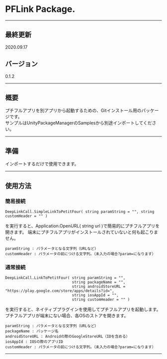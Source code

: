 # PFLink Package.
***********************************************************************
## 最終更新
2020.09.17

## バージョン
0.1.2

***********************************************************************
## 概要
プチフルアプリを別アプリから起動するための、Gitインストール用のパッケージです。  
サンプルはUnityPackageManagerのSamplesから別途インポートしてください。  

***********************************************************************

## 準備
インポートするだけで使用できます。  

***********************************************************************
## 使用方法

### 簡易接続
```
DeepLinkCall.SimpleLinkToPetitFour( string paramString = "", string customHeader = "" )
```

を実行すると、Application.OpenURL( string url )で簡易的にプチフルアプリを開きます。
端末にプチフルアプリがインストールされていないと何も起こりません。

```
paramString : パラメータとなる文字列（URLなど）
customHeader : パラメータの前につける文字列。（未入力の場合?param=になります）
```  
  


### 通常接続
```
DeepLinkCall.LinkToPetitFour( string paramString = "", 
                              string packageName = "",
                              string androidStoreURL = "https://play.google.com/store/apps/details?id=", 
                              string iosAppId = "",
                              string customHeader = "" )
```

を実行すると、ネイティブプラグインを使用してプチフルアプリを起動します。  
プチフルアプリが端末にない場合、各OSのストアを開きます。
```
paramString : パラメータとなる文字列（URLなど）
packageName : パッケージ名
androidStoreURL : Androidの際のGoogleStoreURL（IDを含める）
iosAppId : IOSの際のアプリID
customHeader : パラメータの前につける文字列。（未入力の場合?param=になります）
```  
  
***********************************************************************